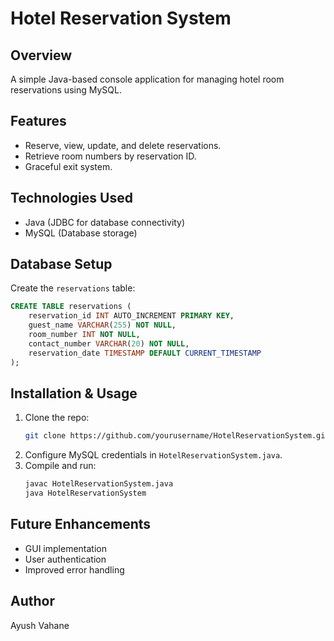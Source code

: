 # Hotel Reservation System

## Overview
A simple Java-based console application for managing hotel room reservations using MySQL.

## Features
- Reserve, view, update, and delete reservations.
- Retrieve room numbers by reservation ID.
- Graceful exit system.

## Technologies Used
- Java (JDBC for database connectivity)
- MySQL (Database storage)

## Database Setup
Create the `reservations` table:
```sql
CREATE TABLE reservations (
    reservation_id INT AUTO_INCREMENT PRIMARY KEY,
    guest_name VARCHAR(255) NOT NULL,
    room_number INT NOT NULL,
    contact_number VARCHAR(20) NOT NULL,
    reservation_date TIMESTAMP DEFAULT CURRENT_TIMESTAMP
);
```

## Installation & Usage
1. Clone the repo:
   ```sh
   git clone https://github.com/yourusername/HotelReservationSystem.git
   ```
2. Configure MySQL credentials in `HotelReservationSystem.java`.
3. Compile and run:
   ```sh
   javac HotelReservationSystem.java
   java HotelReservationSystem
   ```

## Future Enhancements
- GUI implementation
- User authentication
- Improved error handling



## Author
Ayush Vahane

